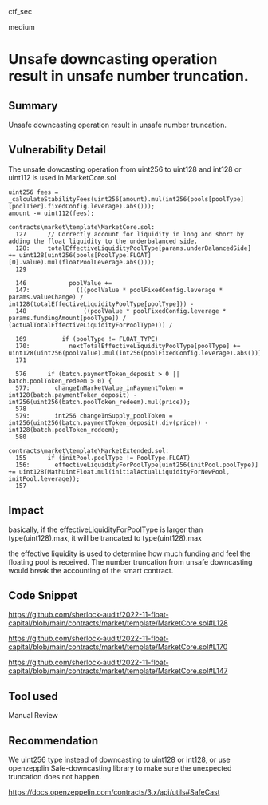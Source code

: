 ctf_sec

medium

# Unsafe downcasting operation result in unsafe number truncation.

## Summary

Unsafe downcasting operation result in unsafe number truncation. 

## Vulnerability Detail

The unsafe dowcasting operation from uint256 to uint128 and int128 or uint112 is used in MarketCore.sol

```solidity
uint256 fees = _calculateStabilityFees(uint256(amount).mul(int256(pools[poolType][poolTier].fixedConfig.leverage).abs()));
amount -= uint112(fees);
```

```solidity
contracts\market\template\MarketCore.sol:
  127      // Correctly account for liquidity in long and short by adding the float liquidity to the underbalanced side.
  128:     totalEffectiveLiquidityPoolType[params.underBalancedSide] += uint128(uint256(pools[PoolType.FLOAT][0].value).mul(floatPoolLeverage.abs()));
  129  

  146            poolValue +=
  147:             (((poolValue * poolFixedConfig.leverage * params.valueChange) / int128(totalEffectiveLiquidityPoolType[poolType])) -
  148                ((poolValue * poolFixedConfig.leverage * params.fundingAmount[poolType]) / (actualTotalEffectiveLiquidityForPoolType))) /

  169          if (poolType != FLOAT_TYPE)
  170:           nextTotalEffectiveLiquidityPoolType[poolType] += uint128(uint256(poolValue).mul(int256(poolFixedConfig.leverage).abs()));
  171  

  576      if (batch.paymentToken_deposit > 0 || batch.poolToken_redeem > 0) {
  577:       changeInMarketValue_inPaymentToken = int128(batch.paymentToken_deposit) - int256(uint256(batch.poolToken_redeem).mul(price));
  578  
  579:       int256 changeInSupply_poolToken = int256(uint256(batch.paymentToken_deposit).div(price)) - int128(batch.poolToken_redeem);
  580  

contracts\market\template\MarketExtended.sol:
  155      if (initPool.poolType != PoolType.FLOAT)
  156:       effectiveLiquidityForPoolType[uint256(initPool.poolType)] += uint128(MathUintFloat.mul(initialActualLiquidityForNewPool, initPool.leverage));
  157  
```

## Impact

basically, if the effectiveLiquidityForPoolType is larger than type(uint128).max, it will be trancated to type(uint128).max

the effective liquidity is used to determine how much funding and feel the floating pool is received. The number truncation from unsafe downcasting would break the accounting of the smart contract.



## Code Snippet

https://github.com/sherlock-audit/2022-11-float-capital/blob/main/contracts/market/template/MarketCore.sol#L128

https://github.com/sherlock-audit/2022-11-float-capital/blob/main/contracts/market/template/MarketCore.sol#L170

https://github.com/sherlock-audit/2022-11-float-capital/blob/main/contracts/market/template/MarketCore.sol#L147

## Tool used

Manual Review

## Recommendation

We uint256 type instead of downcasting to uint128 or int128, or use openzepplin Safe-downcasting library to make sure the unexpected truncation does not happen.

https://docs.openzeppelin.com/contracts/3.x/api/utils#SafeCast


